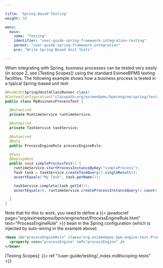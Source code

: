 ```yaml
---

title: 'Spring-Based Testing'
weight: 50

menu:
  main:
    name: "Testing"
    identifier: "user-guide-spring-framework-integration-testing"
    parent: "user-guide-spring-framework-integration"
    pre: "Write Spring-Based Unit Tests"

---
```


When integrating with Spring, business processes can be tested very easily (in scope 2, see [Testing Scopes]) using the standard EximeeBPMS testing facilities. The following example shows how a business process is tested in a typical Spring-based unit test:

```java
@RunWith(SpringJUnit4ClassRunner.class)
@ContextConfiguration("classpath:org/eximeebpms/bpm/engine/spring/test/junit4/springTypicalUsageTest-context.xml")
public class MyBusinessProcessTest {

  @Autowired
  private RuntimeService runtimeService;

  @Autowired
  private TaskService taskService;

  @Autowired
  @Rule
  public ProcessEngineRule processEngineRule;

  @Test
  @Deployment
  public void simpleProcessTest() {
    runtimeService.startProcessInstanceByKey("simpleProcess");
    Task task = taskService.createTaskQuery().singleResult();
    assertEquals("My Task", task.getName());

    taskService.complete(task.getId());
    assertEquals(0, runtimeService.createProcessInstanceQuery().count());

  }
}
```

Note that for this to work, you need to define a {{< javadocref page="org/eximeebpms/bpm/engine/test/ProcessEngineRule.html" text="ProcessEngineRule" >}} bean in the Spring configuration (which is injected by auto-wiring in the example above).

```xml
<bean id="processEngineRule" class="org.eximeebpms.bpm.engine.test.ProcessEngineRule">
  <property name="processEngine" ref="processEngine" />
</bean>
```

[Testing Scopes]: {{< ref "/user-guide/testing/_index.md#scoping-tests" >}}
